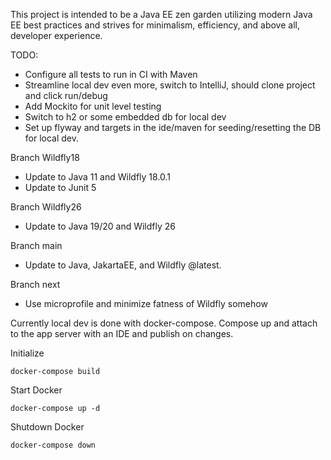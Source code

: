 This project is intended to be a Java EE zen garden utilizing modern Java EE best practices and strives for minimalism, efficiency, and above all, developer experience.

TODO:

- Configure all tests to run in CI with Maven
- Streamline local dev even more, switch to IntelliJ, should clone project and click run/debug
- Add Mockito for unit level testing
- Switch to h2 or some embedded db for local dev
- Set up flyway and targets in the ide/maven for seeding/resetting the DB for local dev.

Branch Wildfly18
- Update to Java 11 and Wildfly 18.0.1
- Update to Junit 5

Branch Wildfly26
- Update to Java 19/20 and Wildfly 26

Branch main
- Update to Java, JakartaEE, and Wildfly @latest.

Branch next
- Use microprofile and minimize fatness of Wildfly somehow

Currently local dev is done with docker-compose.  Compose up and attach to the app server with an IDE and publish on changes.

Initialize

`docker-compose build`

Start Docker

`docker-compose up -d`

Shutdown Docker

`docker-compose down`
